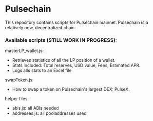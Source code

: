 # Pulsechain

This repository contains scripts for Pulsechain mainnet.
Pulsechain is a relatively new, decentralized chain.

### Available scripts (STILL WORK IN PROGRESS):

masterLP_wallet.js:

- Retrieves statistics of all the LP position of a wallet.
- Stats included: Total reserves, USD value, Fees, Estimated APR.
- Logs alls stats to an Excel file

swapToken.js:

- How to swap a token on Pulsechain's largest DEX: PulseX.

helper files:

- abis.js: all ABIs needed
- addresses.js: all pooladdresses used
